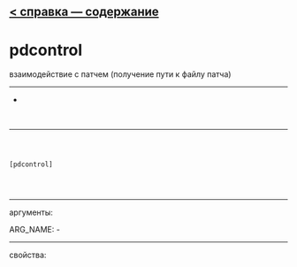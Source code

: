[< справка — содержание](index.html)
---

# pdcontrol


взаимодействие с патчем (получение пути к файлу патча)

---

-
<br>


---


```



[pdcontrol]


            
```

---
аргументы:

ARG_NAME: -<br>

---
свойства:


